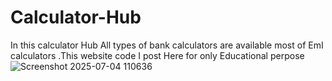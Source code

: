 # Calculator-Hub
In this calculator Hub All types of bank calculators are available most of EmI calculators .This website code I post Here for only Educational perpose
![Screenshot 2025-07-04 110636](https://github.com/user-attachments/assets/c2339c49-17d7-4f74-836a-4d70fdb011df)
